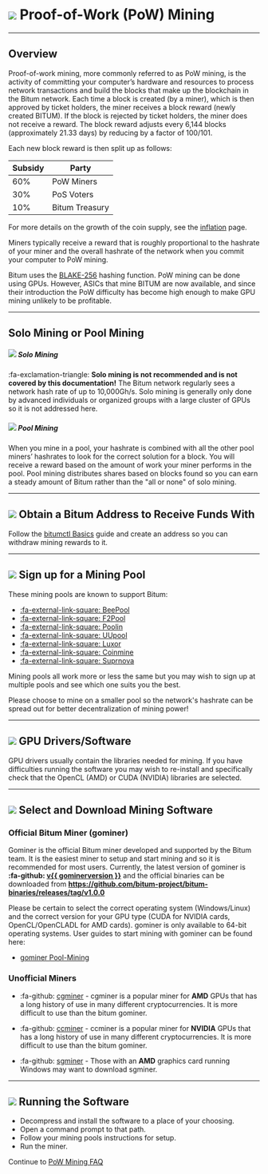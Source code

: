 # <img class="bitum-icon" src="/img/bitum-icons/PoWMine.svg" /> Proof-of-Work (PoW) Mining

---

## Overview  

Proof-of-work mining, more commonly referred to as PoW mining, is the activity
of committing your computer’s hardware and resources to process network
transactions and build the blocks that make up the blockchain in the Bitum
network. Each time a block is created (by a miner), which is then approved by 
ticket holders, the miner receives a block reward (newly created BITUM). If the
block is rejected by ticket holders, the miner does not receive a reward. 
The block reward adjusts every 6,144 blocks (approximately 21.33 days) by reducing
by a factor of 100/101. 

Each new block reward is then split up as follows:

Subsidy | Party
---     | ---
60%   | PoW Miners
30%   | PoS Voters
10%   | Bitum Treasury


For more details on the growth of the coin supply, see the 
[inflation](../advanced/inflation.md) page. 

Miners typically receive a reward that is roughly proportional to the
hashrate of your miner and the overall hashrate of the network when you commit
your computer to PoW mining. 

Bitum uses the [BLAKE-256](../research/blake-256-hash-function.md) hashing function. PoW mining can be done using GPUs. However, ASICs that mine BITUM are now available, and since their introduction the PoW difficulty has become high enough to make GPU
mining unlikely to be profitable. 

---

## Solo Mining or Pool Mining  

##### <img class="bitum-icon" src="/img/bitum-icons/Solo.svg" /> Solo Mining

:fa-exclamation-triangle: **Solo mining is not recommended and is not covered by this documentation!** The Bitum network regularly sees a network hash rate of up to 10,000Gh/s. Solo mining is generally only done by advanced individuals or organized groups with a large cluster of GPUs so it is not addressed here.

##### <img class="bitum-icon" src="/img/bitum-icons/Pool.svg" /> Pool Mining

When you mine in a pool, your hashrate is combined with all the other pool miners’ hashrates to look for the correct solution for a block. You will receive a reward based on the amount of work your miner performs in the pool.
Pool mining distributes shares based on blocks found so you can earn a steady amount of Bitum rather than the "all or none" of solo mining.

---

## <img class="bitum-icon" src="/img/bitum-icons/Receive.svg" /> Obtain a Bitum Address to Receive Funds With

Follow the [bitumctl Basics](../wallets/cli/bitumctl-basics.md) guide and create an address so you can withdraw mining rewards to it.

---

## <img class="bitum-icon" src="/img/bitum-icons/SignUpForPool.svg" /> Sign up for a Mining Pool

These mining pools are known to support Bitum:

* [:fa-external-link-square: BeePool](https://beepool.org)
* [:fa-external-link-square: F2Pool](https://www.f2pool.com)
* [:fa-external-link-square: Poolin](https://www.poolin.com)
* [:fa-external-link-square: UUpool](https://uupool.cn/bitum)
* [:fa-external-link-square: Luxor](https://mining.luxor.tech/bitum)
* [:fa-external-link-square: Coinmine](https://www2.coinmine.pl/bitum/)
* [:fa-external-link-square: Suprnova](https://bitum.suprnova.cc)

Mining pools all work more or less the same but you may wish to sign up at multiple pools and see which one suits you the best.

Please choose to mine on a smaller pool so the network's hashrate can be spread out for better decentralization of mining power!

---

## <img class="bitum-icon" src="/img/bitum-icons/Servers.svg" /> GPU Drivers/Software

GPU drivers usually contain the libraries needed for mining.  If you have difficulties running the software you may wish to re-install and specifically check that the OpenCL (AMD) or CUDA (NVIDIA) libraries are selected.

---

## <img class="bitum-icon" src="/img/bitum-icons/Download.svg" /> Select and Download Mining Software

### Official Bitum Miner (gominer)

Gominer is the official Bitum miner developed and supported by the Bitum team. It is the easiest miner to setup and start mining and so it is recommended for most users. Currently, the latest version of gominer is **:fa-github: [v{{ gominerversion }}](https://github.com/bitum-project/gominer/releases/)** and the official binaries can be downloaded from **<https://github.com/bitum-project/bitum-binaries/releases/tag/v1.0.0>**

Please be certain to select the correct operating system (Windows/Linux) and the correct version for your GPU type (CUDA for NVIDIA cards, OpenCL/OpenCLADL for AMD cards). gominer is only available to 64-bit operating systems. User guides to start mining with gominer can be found here:

- [gominer Pool-Mining](../mining/proof-of-work/pool-mining/gominer.md)

### Unofficial Miners

* :fa-github: [cgminer](https://github.com/kR105-zz/cgminer) - cgminer is a popular miner for **AMD** GPUs that has a long history of use in many different cryptocurrencies. It is more difficult to use than the bitum gominer.

* :fa-github: [ccminer](https://github.com/tpruvot/ccminer) - ccminer is a popular miner for **NVIDIA** GPUs that has a long history of use in many different cryptocurrencies. It is more difficult to use than the bitum gominer.

* :fa-github: [sgminer](https://github.com/tpruvot/sgminer) - Those with an **AMD** graphics card running Windows may want to download sgminer.

---

## <img class="bitum-icon" src="/img/bitum-icons/Bitumtl.svg" /> Running the Software

* Decompress and install the software to a place of your choosing.
* Open a command prompt to that path.
* Follow your mining pools instructions for setup.
* Run the miner.

Continue to [PoW Mining FAQ](../faq/proof-of-work-mining.md)
